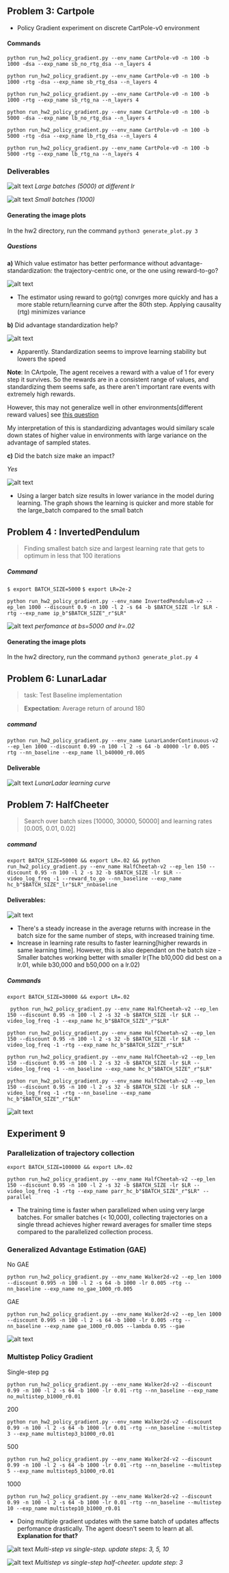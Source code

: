 ## Problem 3: Cartpole
- Policy Gradient experiment on discrete CartPole-v0 environment

#### Commands
```
python run_hw2_policy_gradient.py --env_name CartPole-v0 -n 100 -b 1000 -dsa --exp_name sb_no_rtg_dsa --n_layers 4
```

```
python run_hw2_policy_gradient.py --env_name CartPole-v0 -n 100 -b 1000 -rtg -dsa --exp_name sb_rtg_dsa --n_layers 4
```

```
python run_hw2_policy_gradient.py --env_name CartPole-v0 -n 100 -b 1000 -rtg --exp_name sb_rtg_na --n_layers 4
```

```
python run_hw2_policy_gradient.py --env_name CartPole-v0 -n 100 -b 5000 -dsa --exp_name lb_no_rtg_dsa --n_layers 4
```

```
python run_hw2_policy_gradient.py --env_name CartPole-v0 -n 100 -b 5000 -rtg -dsa --exp_name lb_rtg_dsa --n_layers 4
```

```
python run_hw2_policy_gradient.py --env_name CartPole-v0 -n 100 -b 5000 -rtg --exp_name lb_rtg_na --n_layers 4
```

### Deliverables
![alt text](https://github.com/hogum/deepRL-cs285/blob/hw2/hw2/cs285/.figures_csv/ex3%20Cartpole/lbs.png)
*Large batches (5000) at different lr*

![alt text](https://github.com/hogum/deepRL-cs285/blob/hw2/hw2/cs285/.figures_csv/ex3%20Cartpole/sbs.png)
*Small batches (1000)*

#### Generating the image plots
In the hw2 directory, run the command
`python3 generate_plot.py 3`



##### Questions
**a)** Which value estimator has better performance without advantage-standardization: the trajectory-centric one, or the one using reward-to-go?


![alt text](https://github.com/hogum/deepRL-cs285/blob/hw2/hw2/cs285/.figures_csv/ex3%20Cartpole/Small_batch_rtg_vs_no_rtg_Screenshot%20from%202020-04-25%2013-36-59.png)

- The estimator using reward to go(rtg) convrges more quickly and has a more stable return/learning curve after the 80th step. Applying causality (rtg) minimizes variance

**b)** Did advantage standardization help?


![alt text](https://github.com/hogum/deepRL-cs285/blob/hw2/hw2/cs285/.figures_csv/ex3%20Cartpole/Small_batch_dsa_vs_nodsaScreenshot%20from%202020-04-25%2013-51-19.png)
- Apparently. Standardization seems to improve learning stability but lowers the speed

**Note**: In CArtpole, The agent receives a reward with a value of 1 for every step it survives. So the rewards are in a consistent range of values, and standardizing them seems safe, as there aren't important rare events with extremely high rewards.

However, this may not generalize well in other environments[different reward values]
see [this question](https://ai.stackexchange.com/questions/10196/why-does-is-make-sense-to-normalize-rewards-per-episode-in-reinforcement-learnin)

My interpretation of this is standardizing advantages would similary scale down states of higher value in environments with large variance on the advantage of sampled states.

**c)** Did the batch size make an impact?


*Yes*

![alt text](https://github.com/hogum/deepRL-cs285/blob/hw2/hw2/cs285/.figures_csv/ex3%20Cartpole/Small_batch_vs_large_batch_rtg_adv_standardizationScreenshot%20from%202020-04-25%2013-55-55.png)
- Using a larger batch size results  in lower variance in the model during learning. The graph shows the learning is quicker and more stable for the large_batch compared to the small batch


## Problem 4 : InvertedPendulum

> Finding smallest batch size and largest learning rate that gets to optimum in less that 100 iterations
##### Command
`$ export BATCH_SIZE=5000`
`$ export LR=2e-2`

```
python run_hw2_policy_gradient.py --env_name InvertedPendulum-v2 --ep_len 1000 --discount 0.9 -n 100 -l 2 -s 64 -b $BATCH_SIZE -lr $LR -rtg --exp_name ip_b"$BATCH_SIZE"_r"$LR"
```

![alt text](https://github.com/hogum/deepRL-cs285/blob/hw2/hw2/cs285/.figures_csv/ex4%20Inverted%20Pendulum/optimum_bs_lr2.png)
*perfomance at bs=5000 and lr=.02*

#### Generating the image plots
In the hw2 directory, run the command
`python3 generate_plot.py 4`




## Problem 6: LunarLadar
> task: Test Baseline implementation

> **Expectation**: Average return of around 180

##### command
```
python run_hw2_policy_gradient.py --env_name LunarLanderContinuous-v2 --ep_len 1000 --discount 0.99 -n 100 -l 2 -s 64 -b 40000 -lr 0.005 -rtg --nn_baseline --exp_name ll_b40000_r0.005
```

#### Deliverable
![alt text](https://github.com/hogum/deepRL-cs285/blob/hw2/hw2/cs285/.figures_csv/ex6%20lunar%20ladar/problem_6_lunar_ladar.png)
*LunarLadar learning curve*


## Problem 7: HalfCheeter

> Search over batch sizes [10000, 30000, 50000] and learning rates [0.005, 0.01, 0.02]

##### command
```
export BATCH_SIZE=50000 && export LR=.02 && python run_hw2_policy_gradient.py --env_name HalfCheetah-v2 --ep_len 150 --discount 0.95 -n 100 -l 2 -s 32 -b $BATCH_SIZE -lr $LR --video_log_freq -1 --reward_to_go --nn_baseline --exp_name hc_b"$BATCH_SIZE"_lr"$LR"_nnbaseline
```

#### Deliverables:
![alt text](https://github.com/hogum/deepRL-cs285/blob/hw2/hw2/cs285/.figures_csv/ex7%20HalfCheeter/half_cheeter_blr_search.png)

- There's a steady increase in the average returns with increase in the batch size for the same number of steps, with increased training time.
- Increase in learning rate results to faster learning[higher rewards in same learning time]. However, this is also dependant on the batch size - Smaller batches working better with smaller lr(The b10,000 did best on a lr.01, while b30,000 and b50,000 on a lr.02)


##### Commands
`export BATCH_SIZE=30000 && export LR=.02`

```
 python run_hw2_policy_gradient.py --env_name HalfCheetah-v2 --ep_len 150 --discount 0.95 -n 100 -l 2 -s 32 -b $BATCH_SIZE -lr $LR --video_log_freq -1 --exp_name hc_b"$BATCH_SIZE"_r"$LR"
```

```
python run_hw2_policy_gradient.py --env_name HalfCheetah-v2 --ep_len 150 --discount 0.95 -n 100 -l 2 -s 32 -b $BATCH_SIZE -lr $LR --video_log_freq -1 -rtg --exp_name hc_b"$BATCH_SIZE"_r"$LR"
```

```
python run_hw2_policy_gradient.py --env_name HalfCheetah-v2 --ep_len 150 --discount 0.95 -n 100 -l 2 -s 32 -b $BATCH_SIZE -lr $LR --video_log_freq -1 --nn_baseline --exp_name hc_b"$BATCH_SIZE"_r"$LR"
```

```
python run_hw2_policy_gradient.py --env_name HalfCheetah-v2 --ep_len 150 --discount 0.95 -n 100 -l 2 -s 32 -b $BATCH_SIZE -lr $LR --video_log_freq -1 -rtg --nn_baseline --exp_name hc_b"$BATCH_SIZE"_r"$LR"
```

![alt text](https://github.com/hogum/deepRL-cs285/blob/hw2/hw2/cs285/.figures_csv/ex7%20HalfCheeter/rtg_baseline.png)


## Experiment 9
### Parallelization of trajectory collection

`export BATCH_SIZE=100000 && export LR=.02`

```
python run_hw2_policy_gradient.py --env_name HalfCheetah-v2 --ep_len 150 --discount 0.95 -n 100 -l 2 -s 32 -b $BATCH_SIZE -lr $LR --video_log_freq -1 -rtg --exp_name parr_hc_b"$BATCH_SIZE"_r"$LR" --parallel
```

- The training time is faster when parallelized when using very large batches. For smaller batches (< 10,000), collecting trajectories on a single thread achieves higher reward averages for smaller time steps compared to the parallelized collection process.

### Generalized Advantage Estimation (GAE)

No GAE
```
python run_hw2_policy_gradient.py --env_name Walker2d-v2 --ep_len 1000 --discount 0.995 -n 100 -l 2 -s 64 -b 1000 -lr 0.005 -rtg --nn_baseline --exp_name no_gae_1000_r0.005 
```

GAE
```
python run_hw2_policy_gradient.py --env_name Walker2d-v2 --ep_len 1000 --discount 0.995 -n 100 -l 2 -s 64 -b 1000 -lr 0.005 -rtg --nn_baseline --exp_name gae_1000_r0.005 --lambda 0.95 --gae
```

![alt text](https://github.com/hogum/deepRL-cs285/blob/hw2/hw2/cs285/.figures_csv/experiment%209/gae_no_gae.png)


### Multistep Policy Gradient

Single-step pg
```
python run_hw2_policy_gradient.py --env_name Walker2d-v2 --discount 0.99 -n 100 -l 2 -s 64 -b 1000 -lr 0.01 -rtg --nn_baseline --exp_name no_multistep_b1000_r0.01
```

200
```
python run_hw2_policy_gradient.py --env_name Walker2d-v2 --discount 0.99 -n 100 -l 2 -s 64 -b 1000 -lr 0.01 -rtg --nn_baseline --multistep 3 --exp_name multistep3_b1000_r0.01
```

500
```
python run_hw2_policy_gradient.py --env_name Walker2d-v2 --discount 0.99 -n 100 -l 2 -s 64 -b 1000 -lr 0.01 -rtg --nn_baseline --multistep 5 --exp_name multistep5_b1000_r0.01
```

1000
```
python run_hw2_policy_gradient.py --env_name Walker2d-v2 --discount 0.99 -n 100 -l 2 -s 64 -b 1000 -lr 0.01 -rtg --nn_baseline --multistep 10 --exp_name multistep10_b1000_r0.01
```
- Doing multiple gradient updates with the same batch of updates affects perfomance drastically. The agent doesn't seem to learn at all. **Explanation for that?**

![alt text](https://github.com/hogum/deepRL-cs285/blob/hw2/hw2/cs285/.figures_csv/experiment%209/multistep_vs_singlestep_pg.png)
*Multi-step vs single-step. update steps: 3, 5, 10*

![alt text](https://github.com/hogum/deepRL-cs285/blob/hw2/hw2/cs285/.figures_csv/experiment%209/multistep_half_cheeter.png)
*Multistep vs single-step half-cheeter. update step: 3*



